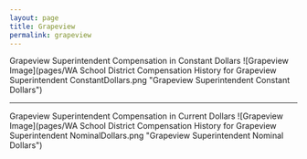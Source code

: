 ```yaml
---
layout: page
title: Grapeview
permalink: grapeview
---
```



Grapeview Superintendent Compensation in Constant Dollars
![Grapeview Image](pages/WA School District Compensation History for Grapeview Superintendent ConstantDollars.png "Grapeview Superintendent Constant Dollars")
___

Grapeview Superintendent Compensation in Current Dollars
![Grapeview Image](pages/WA School District Compensation History for Grapeview Superintendent NominalDollars.png "Grapeview Superintendent Nominal Dollars")